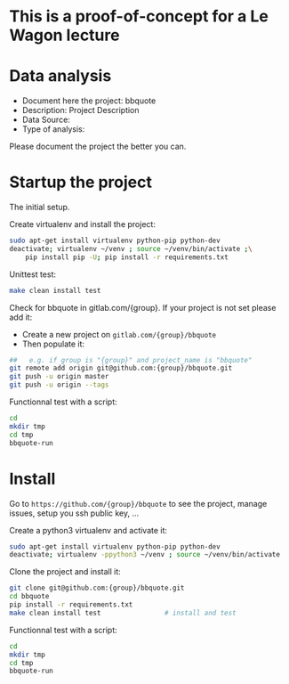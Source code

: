 # This is a proof-of-concept for a Le Wagon lecture

# Data analysis
- Document here the project: bbquote
- Description: Project Description
- Data Source:
- Type of analysis:

Please document the project the better you can.

# Startup the project

The initial setup.

Create virtualenv and install the project:
```bash
sudo apt-get install virtualenv python-pip python-dev
deactivate; virtualenv ~/venv ; source ~/venv/bin/activate ;\
    pip install pip -U; pip install -r requirements.txt
```

Unittest test:
```bash
make clean install test
```

Check for bbquote in gitlab.com/{group}.
If your project is not set please add it:

- Create a new project on `gitlab.com/{group}/bbquote`
- Then populate it:

```bash
##   e.g. if group is "{group}" and project_name is "bbquote"
git remote add origin git@github.com:{group}/bbquote.git
git push -u origin master
git push -u origin --tags
```

Functionnal test with a script:

```bash
cd
mkdir tmp
cd tmp
bbquote-run
```

# Install

Go to `https://github.com/{group}/bbquote` to see the project, manage issues,
setup you ssh public key, ...

Create a python3 virtualenv and activate it:

```bash
sudo apt-get install virtualenv python-pip python-dev
deactivate; virtualenv -ppython3 ~/venv ; source ~/venv/bin/activate
```

Clone the project and install it:

```bash
git clone git@github.com:{group}/bbquote.git
cd bbquote
pip install -r requirements.txt
make clean install test                # install and test
```
Functionnal test with a script:

```bash
cd
mkdir tmp
cd tmp
bbquote-run
```
